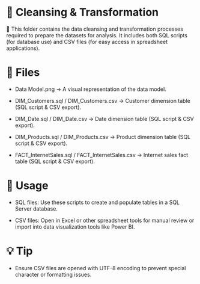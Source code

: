 # 📂 Cleansing & Transformation

📌 This folder contains the data cleansing and transformation processes required to prepare the datasets for analysis. It includes both SQL scripts (for database use) and CSV files (for easy access in spreadsheet applications).

# 📄 Files
- Data Model.png → A visual representation of the data model.

- DIM_Customers.sql / DIM_Customers.csv → Customer dimension table (SQL script & CSV export).

- DIM_Date.sql / DIM_Date.csv → Date dimension table (SQL script & CSV export).

- DIM_Products.sql / DIM_Products.csv → Product dimension table (SQL script & CSV export).

- FACT_InternetSales.sql / FACT_InternetSales.csv → Internet sales fact table (SQL script & CSV export).

# 🔄 Usage
- SQL files: Use these scripts to create and populate tables in a SQL Server database.

- CSV files: Open in Excel or other spreadsheet tools for manual review or import into data visualization tools like Power BI.

# 💡 Tip 
- Ensure CSV files are opened with UTF-8 encoding to prevent special character or formatting issues.
